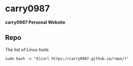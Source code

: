 # carry0987
**carry0987 Personal Website**

## Repo
The list of Linux tools
```
sudo bash -c "$(curl https://carry0987.github.io/repo/)"
```
